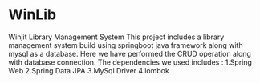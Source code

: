 # WinLib
Winjit Library Management System
This project includes a library management system build using springboot java framework along with mysql as a database. Here we have performed the CRUD operation along with database connection. The dependencies we used includes :
1.Spring Web 
2.Spring Data JPA
3.MySql Driver
4.lombok
